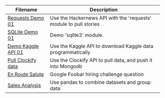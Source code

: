 | Filename                                                                                                     | Description                                                       |
| ------------------------------------------------------------------------------------------------------------ | ----------------------------------------------------------------- |
| [Requests Demo 01](https://github.com/jimcrews/my-py-notebooks/blob/master/Requests%20Demo%2001.ipynb)       | Use the Hackernews API with the 'requests' module to pull stories |
| [SQLite Demo 01](https://github.com/jimcrews/my-py-notebooks/blob/master/SQLite%20Demo%2001.ipynb)           | Demo 'sqlite3' module.                                            |
| [Demo Kaggle API 01](https://github.com/jimcrews/my-py-notebooks/blob/master/Demo%20Kaggle%20API%2001.ipynb) | Use the Kaggle API to download Kaggle data programmatically       |
| [Pull Clockify data](https://github.com/jimcrews/my-py-notebooks/blob/master/Pull%20Clockify%20data.ipynb)   | Use the Clockify API to pull data, and push it into Mongodb       |
| [En Route Salute](https://github.com/jimcrews/my-py-notebooks/blob/master/En%20Route%20Salute.ipynb)         | Google Foobar hiring challenge question                           |
| [Sales Analysis](https://github.com/jimcrews/my-py-notebooks/blob/master/Sales_Analysis.ipynb)               | Use pandas to combine datasets and group data                     |
